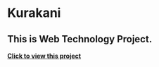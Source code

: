 # Kurakani
## This is Web Technology Project.

[**Click to view this project**](http://yakeenkapali.com.np/wt-project/)
